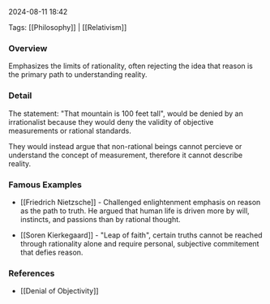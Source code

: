 
2024-08-11 18:42

Tags: [[Philosophy]] | [[Relativism]]

### Overview
Emphasizes the limits of rationality, often rejecting the idea that reason is the primary path to understanding reality. 

### Detail
The statement: "That mountain is 100 feet tall", would be denied by an irrationalist because they would deny the validity of objective measurements or rational standards.

They would instead argue that non-rational beings cannot percieve or understand the concept of measurement, therefore it cannot describe reality.

### Famous Examples
- [[Friedrich Nietzsche]] - Challenged enlightenment emphasis on reason as the path to truth. He argued that human life is driven more by will, instincts, and passions than by rational thought. 

- [[Soren Kierkegaard]] - "Leap of faith", certain truths cannot be reached through rationality alone and require personal, subjective commitement that defies reason.

### References
- [[Denial of Objectivity]]


